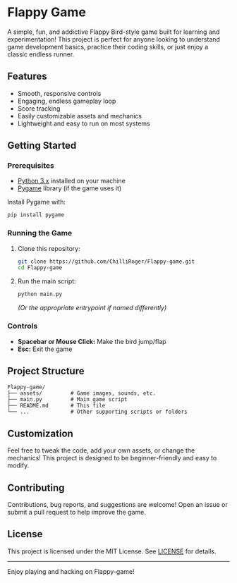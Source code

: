 # Flappy Game

A simple, fun, and addictive Flappy Bird-style game built for learning and experimentation! This project is perfect for anyone looking to understand game development basics, practice their coding skills, or just enjoy a classic endless runner.

## Features

- Smooth, responsive controls
- Engaging, endless gameplay loop
- Score tracking
- Easily customizable assets and mechanics
- Lightweight and easy to run on most systems

## Getting Started

### Prerequisites

- [Python 3.x](https://www.python.org/) installed on your machine
- [Pygame](https://www.pygame.org/) library (if the game uses it)

Install Pygame with:
```bash
pip install pygame
```

### Running the Game

1. Clone this repository:
    ```bash
    git clone https://github.com/ChilliRoger/Flappy-game.git
    cd Flappy-game
    ```

2. Run the main script:
    ```bash
    python main.py
    ```
    _(Or the appropriate entrypoint if named differently)_

### Controls

- **Spacebar or Mouse Click:** Make the bird jump/flap
- **Esc:** Exit the game

## Project Structure

```
Flappy-game/
├── assets/         # Game images, sounds, etc.
├── main.py         # Main game script
├── README.md       # This file
└── ...             # Other supporting scripts or folders
```

## Customization

Feel free to tweak the code, add your own assets, or change the mechanics! This project is designed to be beginner-friendly and easy to modify.

## Contributing

Contributions, bug reports, and suggestions are welcome! Open an issue or submit a pull request to help improve the game.

## License

This project is licensed under the MIT License. See [LICENSE](LICENSE) for details.

---

Enjoy playing and hacking on Flappy-game!
